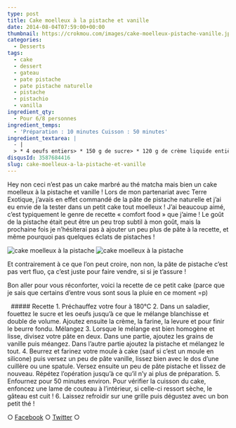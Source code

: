 ```yaml
---
type: post
title: Cake moelleux à la pistache et vanille
date: 2014-08-04T07:59:00+00:00
thumbnail: https://crokmou.com/images/cake-moelleux-pistache-vanille.jpg
categories: 
  - Desserts
tags: 
  - cake
  - dessert
  - gateau
  - pate pistache
  - pate pistache naturelle
  - pistache
  - pistachio
  - vanilla
ingredient_qty: 
  - Pour 6/8 personnes
ingredient_temps: 
  - 'Préparation : 10 minutes Cuisson : 50 minutes'
ingredient_textarea: |
  - |
  > * 4 oeufs entiers> * 150 g de sucre> * 120 g de crème liquide entière> * 220 g de farine> * 1 sachet de levure chimique> * 120 g de beurre> * 50 g de pâte de pistache> * 1 gousse de vanille
disqusId: 3587684416
slug: cake-moelleux-a-la-pistache-et-vanille
---
```


Hey non ceci n’est pas un cake marbré au thé matcha mais bien un cake moelleux à la pistache et vanille ! Lors de mon partenariat avec Terre Exotique, j’avais en effet commandé de la pâte de pistache naturelle et j’ai eu envie de la tester dans un petit cake tout moelleux ! J’ai beaucoup aimé, c’est typiquement le genre de recette « comfort food » que j’aime ! Le goût de la pistache était peut être un peu trop subtil à mon goût, mais la prochaine fois je n’hésiterai pas à ajouter un peu plus de pâte à la recette, et même pourquoi pas quelques éclats de pistaches !

![cake moelleux à la pistache](http://www.crokmou.com/wp-content/uploads/2015/03/cake-moelleux-pistache-vanille-2.jpg) ![cake moelleux à la pistache](http://www.crokmou.com/wp-content/uploads/2015/03/cake-moelleux-pistache-vanille-1.jpg)

Et contrairement à ce que l’on peut croire, non non, la pâte de pistache c’est pas vert fluo, ça c’est juste pour faire vendre, si si je t’assure !

Bon aller pour vous réconforter, voici la recette de ce petit cake (parce que je sais que certains d’entre vous sont sous la pluie en ce moment =p)

  ##### Recette 1\. Préchauffez votre four à 180°C 2\. Dans un saladier, fouettez le sucre et les oeufs jusqu’à ce que le mélange blanchisse et double de volume. Ajoutez ensuite la crème, la farine, la levure et pour finir le beurre fondu. Mélangez 3\. Lorsque le mélange est bien homogène et lisse, divisez votre pâte en deux. Dans une partie, ajoutez les grains de vanille puis méangez. Dans l’autre partie ajoutez la pistache et mélangez le tout. 4\. Beurrez et farinez votre moule à cake (sauf si c’est un moule en silicone) puis versez un peu de pâte vanille, lissez bien avec le dos d’une cuillère ou une spatule. Versez ensuite un peu de pâte pistache et lissez de nouveau. Répétez l’opération jusqu’à ce qu’il n’y ai plus de préparation. 5\. Enfournez pour 50 minutes environ. Pour vérifier la cuisson du cake, enfoncez une lame de couteau à l’intérieur, si celle-ci ressort sèche, le gâteau est cuit ! 6\. Laissez refroidir sur une grille puis dégustez avec un bon petit thé !  

○ [Facebook](https://www.facebook.com/crokmou.blog) ○ [Twitter](https://twitter.com/Crokmou) ○